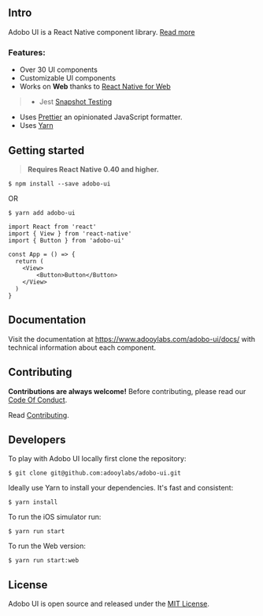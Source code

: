 ## Intro

Adobo UI is a React Native component library. [Read more](http://www.adooylabs.com) 

### Features:

- Over 30 UI components
- Customizable UI components
- Works on **Web** thanks to [React Native for Web](https://github.com/necolas/react-native-web)
> - Jest [Snapshot Testing](http://facebook.github.io/jest/docs/snapshot-testing.html)
- Uses [Prettier](https://github.com/jlongster/prettier) an opinionated JavaScript formatter.
- Uses [Yarn](https://yarnpkg.com/)


## Getting started

> **Requires React Native 0.40 and higher.**

```
$ npm install --save adobo-ui  
```

OR

```
$ yarn add adobo-ui
```

```
import React from 'react'
import { View } from 'react-native'
import { Button } from 'adobo-ui'

const App = () => {
  return (
  	<View>
    	<Button>Button</Button>
    </View>
  )
}
```


## Documentation


Visit the documentation at https://www.adooylabs.com/adobo-ui/docs/ with technical information about each component.


## Contributing

**Contributions are always welcome!** Before contributing, please read our [Code Of Conduct](https://github.com/avocode/adobo-ui/blob/master/CODE_OF_CONDUCT.md).

Read [Contributing](https://github.com/avocode/adobo-ui/blob/master/CONTRIBUTING.md).


## Developers

To play with Adobo UI locally first clone the repository:

```
$ git clone git@github.com:adooylabs/adobo-ui.git
```

Ideally use Yarn to install your dependencies. It's fast and consistent:

```
$ yarn install
```

To run the iOS simulator run:

```
$ yarn run start
```

To run the Web version:

```
$ yarn run start:web
```


## License

Adobo UI is open source and released under the [MIT License](https://github.com/avocode/adobo-ui/blob/master/LICENSE).
